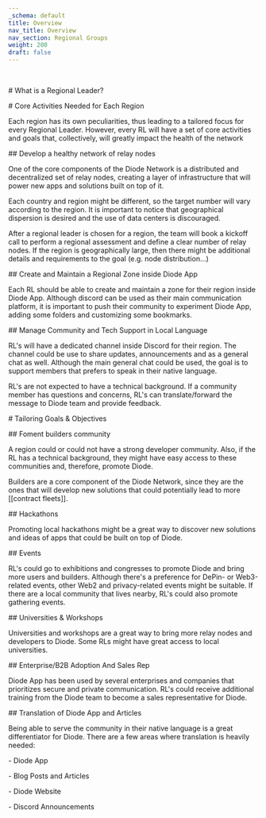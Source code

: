 ```yaml
---
_schema: default
title: Overview
nav_title: Overview
nav_section: Regional Groups
weight: 200
draft: false
---
```

&nbsp;

\# What is a Regional Leader?

\# Core Activities Needed for Each Region

Each region has its own peculiarities, thus leading to a tailored focus for every Regional Leader. However, every RL will have a set of core activities and goals that, collectively, will greatly impact the health of the network

\## Develop a healthy network of relay nodes

One of the core components of the Diode Network is a distributed and decentralized set of relay nodes, creating a layer of infrastructure that will power new apps and solutions built on top of it.

Each country and region might be different, so the target number will vary according to the region. It is important to notice that geographical dispersion is desired and the use of data centers is discouraged.

After a regional leader is chosen for a region, the team will book a kickoff call to perform a regional assessment and define a clear number of relay nodes. If the region is geographically large, then there might be additional details and requirements to the goal (e.g. node distribution...)

\## Create and Maintain a Regional Zone inside Diode App

Each RL should be able to create and maintain a zone for their region inside Diode App. Although discord can be used as their main communication platform, it is important to push their community to experiment Diode App, adding some folders and customizing some bookmarks.

\## Manage Community and Tech Support in Local Language

RL's will have a dedicated channel inside Discord for their region. The channel could be use to share updates, announcements and as a general chat as well. Although the main general chat could be used, the goal is to support members that prefers to speak in their native language.

RL's are not expected to have a technical background. If a community member has questions and concerns, RL's can translate/forward the message to Diode team and provide feedback.

\# Tailoring Goals & Objectives

\## Foment builders community

A region could or could not have a strong developer community. Also, if the RL has a technical background, they might have easy access to these communities and, therefore, promote Diode.

Builders are a core component of the Diode Network, since they are the ones that will develop new solutions that could potentially lead to more \[\[contract fleets\]\].

\## Hackathons

Promoting local hackathons might be a great way to discover new solutions and ideas of apps that could be built on top of Diode.

\## Events

RL's could go to exhibitions and congresses to promote Diode and bring more users and builders. Although there's a preference for DePin- or Web3-related events, other Web2 and privacy-related events might be suitable. If there are a local community that lives nearby, RL's could also promote gathering events.

\## Universities & Workshops

Universities and workshops are a great way to bring more relay nodes and developers to Diode. Some RLs might have great access to local universities.

\## Enterprise/B2B Adoption And Sales Rep

Diode App has been used by several enterprises and companies that prioritizes secure and private communication. RL's could receive additional training from the Diode team to become a sales representative for Diode.

\## Translation of Diode App and Articles

Being able to serve the community in their native language is a great differentiator for Diode. There are a few areas where translation is heavily needed:

\- Diode App

\- Blog Posts and Articles

\- Diode Website

\- Discord Announcements

&nbsp;